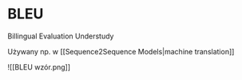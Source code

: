 # BLEU

Billingual Evaluation Understudy

Używany np. w [[Sequence2Sequence Models|machine translation]]

![[BLEU wzór.png]]